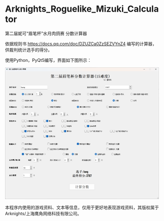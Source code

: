 # Arknights_Roguelike_Mizuki_Calculator
第二届妮可“眉笔杯”水月肉鸽赛 分数计算器

依据规则书 https://docs.qq.com/doc/DZUZCa0ZzSEZVYnZ4 编写的计算器，供裁判统计选手的得分。

使用Python，PyQt5编写，界面如下图所示：

![运行截图](运行截图.png)

本程序内使用的游戏资料、文本等信息，仅用于更好地表现游戏资料，其版权属于 Arknights/上海鹰角网络科技有限公司。
